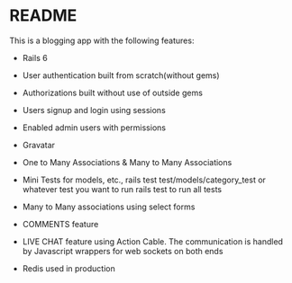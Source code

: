 # README

This is a blogging app with the following features:

* Rails 6

* User authentication built from scratch(without gems)

* Authorizations built without use of outside gems

* Users signup and login using sessions

* Enabled admin users with permissions

* Gravatar

* One to Many Associations & Many to Many Associations

* Mini Tests for models, etc., rails test test/models/category_test  or whatever test you want to run rails test to run all tests

* Many to Many associations using select forms

* COMMENTS feature

* LIVE CHAT feature using Action Cable. The communication is handled by Javascript wrappers for web sockets on both ends

* Redis used in production
